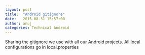 ```yaml
---
layout: post
title:  "Android gitignore"
date:   2015-08-31 15:57:00
author: anuj
categories: Technical Android
---
```

Sharing the gitignore we use with all our Android projects. All local configurations go in local.properties

<script src="https://gist.github.com/anujmiddha/5d4aeac7fd9368f5cc36.js"> </script>
